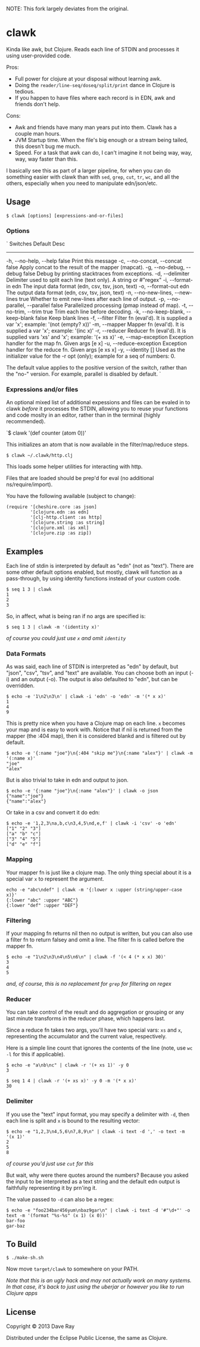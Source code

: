 NOTE: This fork largely deviates from the original.

# clawk

Kinda like awk, but Clojure. Reads each line of STDIN and processes it using user-provided code.

Pros:

* Full power for clojure at your disposal without learning awk.
* Doing the `reader/line-seq/doseq/split/print` dance in Clojure is tedious.
* If you happen to have files where each record is in EDN, awk and friends don't help.

Cons:

* Awk and friends have many man years put into them. Clawk has a couple man hours.
* JVM Startup time. When the file's big enough or a stream being tailed, this doesn't bug me much.
* Speed. For a task that awk can do, I can't imagine it not being way, way, way, way faster than this.

I basically see this as part of a larger pipeline, for when you can do something easier with clawk than with `sed`, `grep`, `cut`, `tr`, `wc`, and all the others, especially when you need to manipulate edn/json/etc.

## Usage

`$ clawk [options] [expressions-and-or-files]`

### Options
`
 Switches                           Default  Desc
 --------                           -------  ----
 -h, --no-help, --help              false    Print this message
 -c, --no-concat, --concat          false    Apply concat to the result of the mapper (mapcat).
 -g, --no-debug, --debug            false    Debug by printing stacktraces from exceptions.
 -d, --delimiter                             Delimiter used to split each line (text only). A string or #"regex"
 -i, --format-in                    edn      The input data format (edn, csv, tsv, json, text)
 -o, --format-out                   edn      The output data format (edn, csv, tsv, json, text)
 -n, --no-new-lines, --new-lines    true     Whether to emit new-lines after each line of output.
 -p, --no-parallel, --parallel      false    Parallelized processing (pmap instead of map).
 -t, --no-trim, --trim              true     Trim each line before decoding.
 -k, --no-keep-blank, --keep-blank  false    Keep blank lines
 -f, --filter                                Filter fn (eval'd). It is supplied a var 'x'; example: '(not (empty? x))'
 -m, --mapper                                Mapper fn (eval'd). It is supplied a var 'x'; example: '(inc x)'
 -r, --reducer                               Reducer fn (eval'd). It is supplied vars 'xs' and 'x'; example: '(+ xs x)'
 -e, --map-exception                         Exception handler for the map fn. Given args [e x]
 -u, --reduce-exception                      Exception handler for the reduce fn. Given args [e xs x]
 -y, --identity                     []       Used as the initializer value for the -r opt (only); example for a seq of numbers: 0.

The default value applies to the positive version of the switch, rather than the "no-" version.  For example, parallel is disabled by default.
`

### Expressions and/or files

An optional mixed list of additional expessions and files can be evaled in to clawk *before* it processes the STDIN, allowing you to reuse your functions and code moslty in an editor, rather than in the terminal (highly recommended).

`$ clawk '(def counter (atom 0))'

This initializes an atom that is now available in the filter/map/reduce steps.

`$ clawk ~/.clawk/http.clj`

This loads some helper utilities for interacting with http.

Files that are loaded should be prep'd for eval (no additional ns/require/import).

You have the following available (subject to change):

```
(require '[cheshire.core :as json]
         '[clojure.edn :as edn]
         '[clj-http.client :as http]
         '[clojure.string :as string]
         '[clojure.xml :as xml]
         '[clojure.zip :as zip])
```

## Examples

Each line of stdin is interpreted by default as "edn" (not as "text"). There are some other default options enabled, but mostly, clawk will function as a pass-through, by using identity functions instead of your custom code.

```
$ seq 1 3 | clawk
1
2
3
```

So, in affect, what is being ran if no args are specified is:

```
$ seq 1 3 | clawk -m '(identity x)'
```

*of course you could just use `x` and omit `identity`*

### Data Formats

As was said, each line of STDIN is interpreted as "edn" by default, but "json", "csv", "tsv", and "text" are available.  You can choose both an input (-i) and an output (-o).  The output is also defaulted to "edn", but can be overridden.

```
$ echo -e '1\n2\n3\n' | clawk -i 'edn' -o 'edn' -m '(* x x)'
1
4
9
```

This is pretty nice when you have a Clojure map on each line. `x` becomes your map and is easy to work with.  Notice that if nil is returned from the mapper (the :404 map), then it is considered blankd and is filtered out by default.

```
$ echo -e '{:name "joe"}\n{:404 "skip me"}\n{:name "alex"}' | clawk -m '(:name x)'
"joe"
"alex"
```

But is also trivial to take in edn and output to json.

```
$ echo -e '{:name "joe"}\n{:name "alex"}' | clawk -o json
{"name":"joe"}
{"name":"alex"}
```

Or take in a csv and convert it do edn:

```
$ echo -e '1,2,3\na,b,c\n3,4,5\nd,e,f' | clawk -i 'csv' -o 'edn'
["1" "2" "3"]
["a" "b" "c"]
["3" "4" "5"]
["d" "e" "f"]
```

### Mapping
Your mapper fn is just like a clojure map.  The only thing special about it is a special var `x` to represent the argument.

```
echo -e "abc\ndef" | clawk -m '{:lower x :upper (string/upper-case x)}'
{:lower "abc" :upper "ABC"}
{:lower "def" :upper "DEF"}
```

### Filtering
If your mapping fn returns nil then no output is written, but you can also use a filter fn to return falsey and omit a line.  The filter fn is called before the mapper fn.

```
$ echo -e "1\n2\n3\n4\n5\n6\n" | clawk -f '(< 4 (* x x) 30)'
3
4
5
```

*and, of course, this is no replacement for `grep` for filtering on regex*

### Reducer
You can take control of the result and do aggregation or grouping or any last minute transforms in the reducer phase, which happens last.

Since a reduce fn takes two args, you'll have two special vars: `xs` and `x`, representing the accumulator and the current value, respectively.

Here is a simple line count that ignores the contents of the line (note, use `wc -l` for this if applicable).

```
$ echo -e "a\nb\nc" | clawk -r '(+ xs 1)' -y 0
3
```
```
$ seq 1 4 | clawk -r '(+ xs x)' -y 0 -m '(* x x)'
30
```

### Delimiter

If you use the "text" input format, you may specify a delimiter with `-d`, then each line is split and `x` is bound to the resulting vector:

```
$ echo -e "1,2,3\n4,5,6\n7,8,9\n" | clawk -i text -d ',' -o text -m '(x 1)'
2
5
8
```

*of course you'd just use `cut` for this*

But wait, why were there quotes around the numbers?  Because you asked the input to be interpreted as a text string and the default edn output is faithfully representing it by prn'ing it.

The value passed to `-d` can also be a regex:

```
$ echo -e "foo234bar456yum\nbaz9gar\n" | clawk -i text -d '#"\d+"' -o text -m '(format "%s-%s" (x 1) (x 0))'
bar-foo
gar-baz
```

## To Build

```
$ ./make-sh.sh
```

Now move `target/clawk` to somewhere on your PATH.

*Note that this is an ugly hack and may not actually work on many systems. In that case, it's back to just using the uberjar or however you like to run Clojure apps*

## License

Copyright © 2013 Dave Ray

Distributed under the Eclipse Public License, the same as Clojure.
